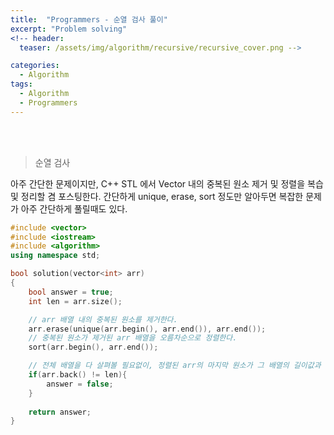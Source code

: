 ```yaml
---
title:  "Programmers - 순열 검사 풀이"
excerpt: "Problem solving"
<!-- header:
  teaser: /assets/img/algorithm/recursive/recursive_cover.png -->

categories:
  - Algorithm
tags:
  - Algorithm
  - Programmers
---
```

<br><br>

> <subtitle> 순열 검사 </subtitle>
<p> 아주 간단한 문제이지만, C++ STL 에서 Vector 내의 중복된 원소 제거 및 정렬을 복습 및 정리할 겸 포스팅한다. 간단하게 unique, erase, sort 정도만 알아두면 복잡한 문제가 아주 간단하게 풀릴때도 있다.</p>

```cpp
#include <vector>
#include <iostream>
#include <algorithm>
using namespace std;

bool solution(vector<int> arr)
{
    bool answer = true;
    int len = arr.size();

    // arr 배열 내의 중복된 원소를 제거한다.
    arr.erase(unique(arr.begin(), arr.end()), arr.end());
    // 중복된 원소가 제거된 arr 배열을 오름차순으로 정렬한다.
    sort(arr.begin(), arr.end());

    // 전체 배열을 다 살펴볼 필요없이, 정렬된 arr의 마지막 원소가 그 배열의 길이값과 같지 않으면 오답이다.
    if(arr.back() != len){
        answer = false;
    }
    
    return answer;
}
```